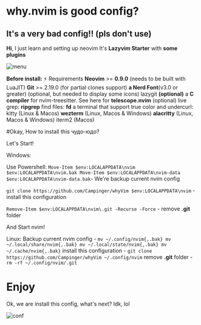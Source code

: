 # why.nvim is good config?
## It's a very bad config!! (pls don't use)
**Hi**, I just learn and setting up neovim
It's **Lazyvim Starter** with **some plugins**



![menu](https://github.com/Campinger/whyVim/assets/85894516/9f403135-d079-4b10-b252-6b3f849cab8f)



**Before install:**
  ⚡️ Requirements
**Neovim** >= **0.9.0** (needs to be built with LuaJIT)
**Git** >= 2.19.0 (for partial clones support)
**a Nerd Font**(v3.0 or greater) (optional, but needed to display some icons)
lazygit **(optional)**
a **C compiler** for nvim-treesitter. See here
for **telescope.nvim** (optional)
live grep: **ripgrep**
find files: **fd**
a terminal that support true color and undercurl:
kitty (Linux & Macos)
**wezterm** (Linux, Macos & Windows)
**alacritty** (Linux, Macos & Windows)
iterm2 (Macos)

#Okay, How to install this чудо-юдо?

Let's Start!

Windows:

  Use Powershell:
  `
Move-Item $env:LOCALAPPDATA\nvim $env:LOCALAPPDATA\nvim.bak
Move-Item $env:LOCALAPPDATA\nvim-data $env:LOCALAPPDATA\nvim-data.bak
`- We're backup current nvim config

`git clone https://github.com/Campinger/whyVim $env:LOCALAPPDATA\nvim` - install this configuration

`Remove-Item $env:LOCALAPPDATA\nvim\.git -Recurse -Force` - remove **.git** folder

And Start nvim!


Linux:
Backup current nvim config - `mv ~/.config/nvim{,.bak}
mv ~/.local/share/nvim{,.bak}
mv ~/.local/state/nvim{,.bak}
mv ~/.cache/nvim{,.bak}`
install this configuration - `git clone https://github.com/Campinger/whyVim ~/.config/nvim`
remove **.git** folder - `rm -rf ~/.config/nvim/.git`

# Enjoy
Ok, we are install this config, what's next? Idk, lol

![conf](https://github.com/Campinger/whyVim/assets/85894516/7259f7bc-24ec-40be-9a04-d9a7883452e0)
